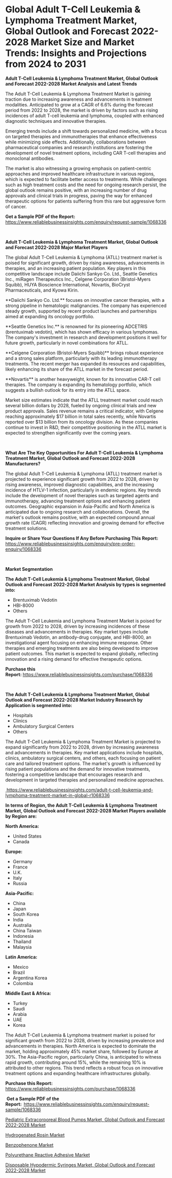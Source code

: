 <p><h1>Global Adult T-Cell Leukemia & Lymphoma Treatment Market, Global Outlook and Forecast 2022-2028 Market Size and Market Trends: Insights and Projections from 2024 to 2031</h1></p><p><strong>Adult T-Cell Leukemia & Lymphoma Treatment Market, Global Outlook and Forecast 2022-2028 Market Analysis and Latest Trends</strong></p>
<p><p>The Adult T-Cell Leukemia & Lymphoma Treatment Market is gaining traction due to increasing awareness and advancements in treatment modalities. Anticipated to grow at a CAGR of 6.6% during the forecast period from 2022 to 2028, the market is driven by factors such as rising incidences of adult T-cell leukemia and lymphoma, coupled with enhanced diagnostic techniques and innovative therapies. </p><p>Emerging trends include a shift towards personalized medicine, with a focus on targeted therapies and immunotherapies that enhance effectiveness while minimizing side effects. Additionally, collaborations between pharmaceutical companies and research institutions are fostering the development of novel treatment options, including CAR T-cell therapies and monoclonal antibodies.</p><p>The market is also witnessing a growing emphasis on patient-centric approaches and improved healthcare infrastructure in various regions, which is expected to facilitate better access to treatments. While challenges such as high treatment costs and the need for ongoing research persist, the global outlook remains positive, with an increasing number of drug approvals and clinical trials in progress, paving the way for enhanced therapeutic options for patients suffering from this rare but aggressive form of cancer.</p></p>
<p><strong>Get a Sample PDF of the Report:&nbsp;</strong> <a href="https://www.reliablebusinessinsights.com/enquiry/request-sample/1068336">https://www.reliablebusinessinsights.com/enquiry/request-sample/1068336</a></p>
<p>&nbsp;</p>
<p><strong>Adult T-Cell Leukemia & Lymphoma Treatment Market, Global Outlook and Forecast 2022-2028 Major Market Players</strong></p>
<p><p>The global Adult T-Cell Leukemia & Lymphoma (ATLL) treatment market is poised for significant growth, driven by rising awareness, advancements in therapies, and an increasing patient population. Key players in this competitive landscape include Daiichi Sankyo Co. Ltd., Seattle Genetics Inc., miRagen Therapeutics Inc., Celgene Corporation (Bristol-Myers Squibb), HUYA Bioscience International, Novartis, BioCryst Pharmaceuticals, and Kyowa Kirin.</p><p>**Daiichi Sankyo Co. Ltd.** focuses on innovative cancer therapies, with a strong pipeline in hematologic malignancies. The company has experienced steady growth, supported by recent product launches and partnerships aimed at expanding its oncology portfolio.</p><p>**Seattle Genetics Inc.** is renowned for its pioneering ADCETRIS (brentuximab vedotin), which has shown efficacy in various lymphomas. The company's investment in research and development positions it well for future growth, particularly in novel combinations for ATLL.</p><p>**Celgene Corporation (Bristol-Myers Squibb)** brings robust experience and a strong sales platform, particularly with its leading immunotherapy treatments. The recent merger has expanded its resources and capabilities, likely enhancing its share of the ATLL market in the forecast period.</p><p>**Novartis** is another heavyweight, known for its innovative CAR-T cell therapies. The company is expanding its hematology portfolio, which suggests a bullish outlook for its entry into the ATLL space.</p><p>Market size estimates indicate that the ATLL treatment market could reach several billion dollars by 2028, fueled by ongoing clinical trials and new product approvals. Sales revenue remains a critical indicator, with Celgene reaching approximately $17 billion in total sales recently, while Novartis reported over $13 billion from its oncology division. As these companies continue to invest in R&D, their competitive positioning in the ATLL market is expected to strengthen significantly over the coming years.</p></p>
<p>&nbsp;</p>
<p><strong>What Are The Key Opportunities For Adult T-Cell Leukemia & Lymphoma Treatment Market, Global Outlook and Forecast 2022-2028 Manufacturers?</strong></p>
<p><p>The global Adult T-Cell Leukemia & Lymphoma (ATLL) treatment market is projected to experience significant growth from 2022 to 2028, driven by rising awareness, improved diagnostic capabilities, and the increasing incidence of HTLV-1 infection, particularly in endemic regions. Key trends include the development of novel therapies such as targeted agents and immunotherapy, advancing treatment options and enhancing patient outcomes. Geographic expansion in Asia-Pacific and North America is anticipated due to ongoing research and collaborations. Overall, the market's outlook remains positive, with an expected compound annual growth rate (CAGR) reflecting innovation and growing demand for effective treatment solutions.</p></p>
<p><strong>Inquire or Share Your Questions If Any Before Purchasing This Report:</strong> <a href="https://www.reliablebusinessinsights.com/enquiry/pre-order-enquiry/1068336">https://www.reliablebusinessinsights.com/enquiry/pre-order-enquiry/1068336</a></p>
<p>&nbsp;</p>
<p><strong>Market Segmentation</strong></p>
<p><strong>The Adult T-Cell Leukemia & Lymphoma Treatment Market, Global Outlook and Forecast 2022-2028 Market Analysis by types is segmented into:</strong></p>
<p><ul><li>Brentuximab Vedotin</li><li>HBI-8000</li><li>Others</li></ul></p>
<p><p>The Adult T-Cell Leukemia and Lymphoma Treatment Market is poised for growth from 2022 to 2028, driven by increasing incidences of these diseases and advancements in therapies. Key market types include Brentuximab Vedotin, an antibody-drug conjugate, and HBI-8000, an investigational agent focusing on enhancing immune response. Other therapies and emerging treatments are also being developed to improve patient outcomes. This market is expected to expand globally, reflecting innovation and a rising demand for effective therapeutic options.</p></p>
<p><strong>Purchase this Report:&nbsp;</strong><a href="https://www.reliablebusinessinsights.com/purchase/1068336">https://www.reliablebusinessinsights.com/purchase/1068336</a></p>
<p>&nbsp;</p>
<p><strong>The Adult T-Cell Leukemia & Lymphoma Treatment Market, Global Outlook and Forecast 2022-2028 Market Industry Research by Application is segmented into:</strong></p>
<p><ul><li>Hospitals</li><li>Clinics</li><li>Ambulatory Surgical Centers</li><li>Others</li></ul></p>
<p><p>The Adult T-Cell Leukemia & Lymphoma Treatment Market is projected to expand significantly from 2022 to 2028, driven by increasing awareness and advancements in therapies. Key market applications include hospitals, clinics, ambulatory surgical centers, and others, each focusing on patient care and tailored treatment options. The market's growth is influenced by rising patient populations and the demand for innovative treatments, fostering a competitive landscape that encourages research and development in targeted therapies and personalized medicine approaches.</p></p>
<p><a href="https://www.reliablebusinessinsights.com/adult-t-cell-leukemia-and-lymphoma-treatment-market-in-global-r1068336">&nbsp;https://www.reliablebusinessinsights.com/adult-t-cell-leukemia-and-lymphoma-treatment-market-in-global-r1068336</a></p>
<p><strong>In terms of Region, the Adult T-Cell Leukemia & Lymphoma Treatment Market, Global Outlook and Forecast 2022-2028 Market Players available by Region are:</strong></p>
<p>
    <p> <strong> North America: </strong>
        <ul>
            <li>United States</li>
            <li>Canada</li>
        </ul>
        </p> 
    <p> <strong> Europe: </strong>
        <ul>
            <li>Germany</li>
            <li>France</li>
            <li>U.K.</li>
            <li>Italy</li>
            <li>Russia</li>
        </ul>
        </p> 
    <p> <strong> Asia-Pacific: </strong>
        <ul>
            <li>China</li>
            <li>Japan</li>
            <li>South Korea</li>
            <li>India</li>
            <li>Australia</li>
            <li>China Taiwan</li>
            <li>Indonesia</li>
            <li>Thailand</li>
            <li>Malaysia</li>
        </ul>
        </p> 
    <p> <strong> Latin America: </strong>
        <ul>
            <li>Mexico</li>
            <li>Brazil</li>
            <li>Argentina Korea</li>
            <li>Colombia</li>
        </ul>
        </p> 
    <p> <strong> Middle East & Africa: </strong>
        <ul>
            <li>Turkey</li>
            <li>Saudi</li>
            <li>Arabia</li>
            <li>UAE</li>
            <li>Korea</li>
        </ul>
    </p>
    </p>
<p><p>The Adult T-Cell Leukemia & Lymphoma treatment market is poised for significant growth from 2022 to 2028, driven by increasing prevalence and advancements in therapies. North America is expected to dominate the market, holding approximately 45% market share, followed by Europe at 30%. The Asia-Pacific region, particularly China, is anticipated to witness rapid growth, contributing around 15%, while the remaining 10% is attributed to other regions. This trend reflects a robust focus on innovative treatment options and expanding healthcare infrastructures globally.</p></p>
<p><strong>Purchase this Report: </strong><a href="https://www.reliablebusinessinsights.com/purchase/1068336">https://www.reliablebusinessinsights.com/purchase/1068336</a></p>
<p>&nbsp;<strong>Get a Sample PDF of the Report:&nbsp;&nbsp;</strong><a href="https://www.reliablebusinessinsights.com/enquiry/request-sample/1068336">https://www.reliablebusinessinsights.com/enquiry/request-sample/1068336</a></p>
<p><strong></strong></p>
<p><p><a href="https://github.com/aiko92han/Market-Research-Report-List-1/blob/main/pediatric-extracorporeal-blood-pumps-market-global-outlook-and-forecast-2022-2028-market.md">Pediatric Extracorporeal Blood Pumps Market, Global Outlook and Forecast 2022-2028 Market</a></p><p><a href="https://issuu.com/reportprime-2/docs/hydrogenated-rosin-market-size-2030_a66607080a0b15">Hydrogenated Rosin Market</a></p><p><a href="https://medium.com/@deborahwillis76/the-benzophenone-market-decisions-are-mostly-driven-by-resource-optimization-and-4cce0f3f7134">Benzophenone Market</a></p><p><a href="https://issuu.com/reportprime-2/docs/polyurethane-reactive-adhesive-mark_b2914da51e0664">Polyurethane Reactive Adhesive Market</a></p><p><a href="https://github.com/michaelhall412/Market-Research-Report-List-1/blob/main/disposable-hypodermic-syringes-market-global-outlook-and-forecast-2022-2028-market.md">Disposable Hypodermic Syringes Market, Global Outlook and Forecast 2022-2028 Market</a></p></p>